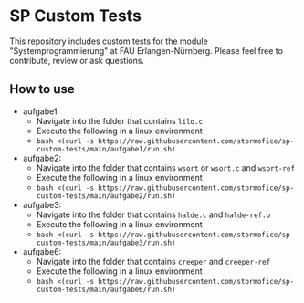 # SP Custom Tests
This repository includes custom tests for the module "Systemprogrammierung" at FAU Erlangen-Nürnberg. 
Please feel free to contribute, review or ask questions.

## How to use

* aufgabe1:
  * Navigate into the folder that contains `lilo.c`
  * Execute the following in a linux environment
  * `bash <(curl -s https://raw.githubusercontent.com/stormofice/sp-custom-tests/main/aufgabe1/run.sh)`
* aufgabe2:
  * Navigate into the folder that contains `wsort` or `wsort.c` and `wsort-ref`
  * Execute the following in a linux environment
  * `bash <(curl -s https://raw.githubusercontent.com/stormofice/sp-custom-tests/main/aufgabe2/run.sh)`
* aufgabe3:
  * Navigate into the folder that contains `halde.c` and `halde-ref.o`
  * Execute the following in a linux environment
  * `bash <(curl -s https://raw.githubusercontent.com/stormofice/sp-custom-tests/main/aufgabe3/run.sh)`
* aufgabe6:
  * Navigate into the folder that contains `creeper` and `creeper-ref`
  * Execute the following in a linux environment
  * `bash <(curl -s https://raw.githubusercontent.com/stormofice/sp-custom-tests/main/aufgabe6/run.sh)`
